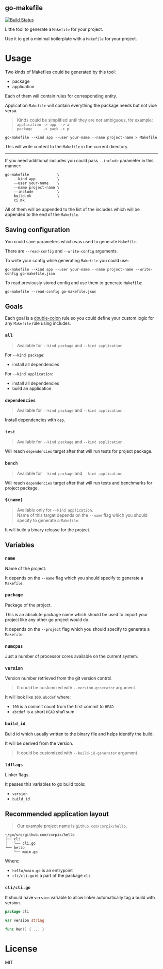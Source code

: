go-makefile
------------------

[![Build Status](https://travis-ci.org/corpix/go-makefile.svg?branch=master)](https://travis-ci.org/corpix/go-makefile)

Little tool to generate a `Makefile` for your project.

Use it to get a minimal boilerplate with a `Makefile` for your project.

# Usage

Two kinds of Makefiles could be generated by this tool:

- package
- application

Each of them will contain rules for corresponding entity.

Application `Makefile` will contain everything the package needs but not vice versa.

> Kinds could be simplified until they are not ambiguous, for example: <br/>
> `application -> app  -> a` <br/>
> `package     -> pack -> p` <br/>

``` shell
go-makefile --kind app --user your-name --name project-name > Makefile
```

This will write content to the `Makefile` in the current directory.

--------------------------------------------------------------------------------------

If you need additional includes you could pass `--include` parameter in this manner:

``` shell
go-makefile             \
    --kind app          \
    --user your-name    \
    --name project-name \
    --include           \
    build.mk            \
    ci.mk
```

All of them will be appended to the list of the includes which will be appended to the end of the `Makefile`.

## Saving configuration

You could save parameters which was used to generate `Makefile`.

There are `--read-config` and `--write-config` arguments.

To write your config while generating `Makefile` you could use:

``` shell
go-makefile --kind app --user your-name --name project-name --write-config go-makefile.json
```

To read previously stored config and use them to generate `Makefile`:

``` shell
go-makefile --read-config go-makefile.json
```

## Goals

Each goal is a [double-colon](https://www.gnu.org/software/make/manual/html_node/Double_002dColon.html) rule so
you could define your custom logic for any `Makefile` rule using includes.

### `all`

> Available for `--kind package` and `--kind application`.

For `--kind package`:
- install all dependencies

For `--kind application`:
- install all dependencies
- build an application

### `dependencies`

> Available for `--kind package` and `--kind application`.

Install dependencies with `dep`.

### `test`

> Available for `--kind package` and `--kind application`.

Will reach `dependencies` target after that will run tests for project package.

### `bench`

> Available for `--kind package` and `--kind application`.

Will reach `dependencies` target after that will run tests and benchmarks for project package.

### `$(name)`

> Available only for `--kind application`. <br/>
> Name of this target depends on the `--name` flag which you should specify to generate a `Makefile`.

It will build a binary release for the project.

## Variables

### `name`

Name of the project.

It depends on the `--name` flag which you should specify to generate a `Makefile`.

### `package`

Package of the project.

This is an absolute package name which should be used to import your project like any other go project would do.

It depends on the `--project` flag which you should specify to generate a `Makefile`.

### `numcpus`

Just a number of processor cores available on the current system.

### `version`

Version number retrieved from the git version control.

> It could be customized with `--version-generator` argument.

It will look like `100.abcdef` where:

- `100` is a commit count from the first commit to `HEAD`
- `abcdef` is a short `HEAD` sha1 sum

### `build_id`

Build id which usually written to the binary file and helps identify the build.

It will be derived from the version.

> It could be customized with `--build-id-generator` argument.

### `ldflags`

Linker flags.

It passes this variables to go build tools:

- `version`
- `build_id`


## Recommended application layout

> Our example project name is `github.com/corpix/hello`.

``` text
~/go/src/github.com/corpix/hello
├── cli
│   └── cli.go
└── hello
    └── main.go
```

Where:

- `hello/main.go` is an entrypoint
- `cli/cli.go` is a part of the package `cli`

### `cli/cli.go`

It should have `version` variable to allow linker automatically tag a build with version.

``` go
package cli

var version string

func Run() { ... }
```

# License

MIT
